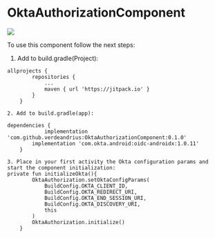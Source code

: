 # OktaAuthorizationComponent
[![](https://jitpack.io/v/verdeandrius/OktaAuthorizationComponent.svg)](https://jitpack.io/#verdeandrius/OktaAuthorizationComponent)

To use this component follow the next steps: 

1. Add to build.gradle(Project):
```
allprojects {
		repositories {
			...
			maven { url 'https://jitpack.io' }
		}
	}
  
2. Add to build.gradle(app):

dependencies {
	        implementation 'com.github.verdeandrius:OktaAuthorizationComponent:0.1.0'
		implementation 'com.okta.android:oidc-androidx:1.0.11'
	}
  
3. Place in your first activity the Okta configuration params and start the component initialization: 
private fun initializeOkta(){
        OktaAuthorization.setOktaConfigParams(
            BuildConfig.OKTA_CLIENT_ID,
            BuildConfig.OKTA_REDIRECT_URI,
            BuildConfig.OKTA_END_SESSION_URI,
            BuildConfig.OKTA_DISCOVERY_URI,
            this
        )
        OktaAuthorization.initialize()
    }
